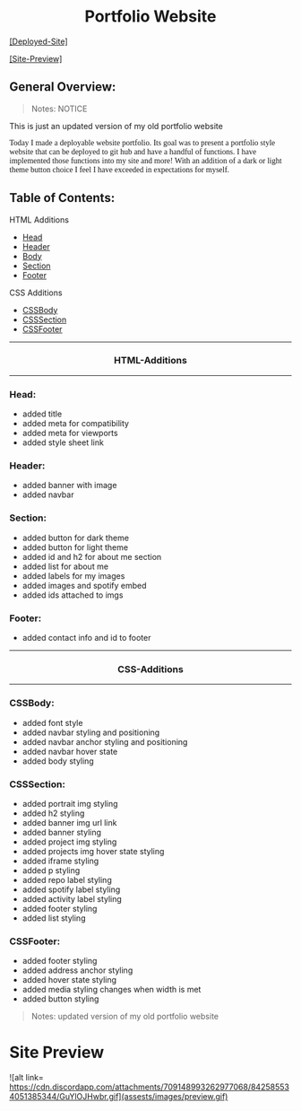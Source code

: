 <h1 style="text-align: center;">Portfolio Website</h1>

[[Deployed-Site]](https://jdogcrane.github.io/Portfolio/)

[[Site-Preview]](#Site-Preview)

## General Overview: 

>Notes: NOTICE

This is just an updated version of my old portfolio website

<p style="font-family:georgia"> 
Today I made a deployable website portfolio. 
Its goal was to present a portfolio style website that can be deployed to git hub and have a handful of functions.
I have implemented those functions into my site and more! With an addition of a dark or light theme button choice I feel I have exceeded in expectations for myself.
<p>


## Table of Contents:

HTML Additions
- [Head](#Head)
- [Header](#Head)
- [Body](#Body)
- [Section](#Section)
- [Footer](#Footer)

CSS Additions
- [CSSBody](#CSSBody)
- [CSSSection](#CSSSection)
- [CSSFooter](#CSSFooter)

---
<h3 style="text-align:center;">HTML-Additions</h3>

---
### Head:
* added title
* added meta for compatibility
* added meta for viewports
* added style sheet link

### Header:
* added banner with image
* added navbar

### Section:
* added button for dark theme
* added button for light theme
* added id and h2 for about me section
* added list for about me
* added labels for my images
* added images and spotify embed
* added ids attached to imgs


### Footer:
* added contact info and id to footer
---
<h3 style="text-align:center;">CSS-Additions</h3>

---


### CSSBody:
* added font style 
* added navbar styling and positioning
* added navbar anchor styling and positioning
* added navbar hover state
* added body styling

### CSSSection:
* added portrait img styling
* added h2 styling
* added banner img url link
* added banner styling
* added project img styling
* added projects img hover state styling
* added iframe styling
* added p styling
* added repo label styling
* added spotify label styling
* added activity label styling
* added footer styling
* added list styling

### CSSFooter:
* added footer styling
* added address anchor styling
* added hover state styling
* added media styling changes when width is met
* added button styling

>Notes: updated version of my old portfolio website

# Site Preview
![alt link= https://cdn.discordapp.com/attachments/709148993262977068/842585534051385344/GuYlOJHwbr.gif](assests/images/preview.gif)
